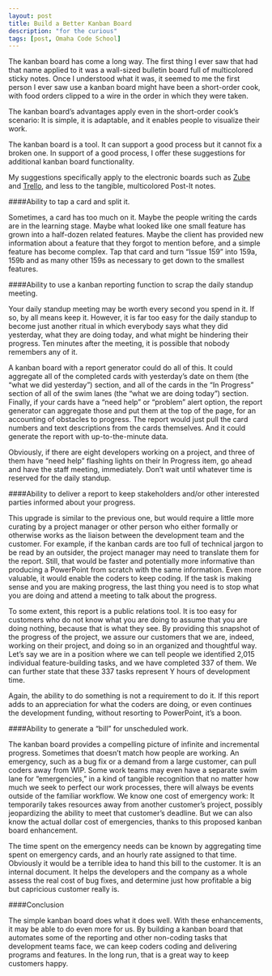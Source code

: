 ```yaml
---
layout: post
title: Build a Better Kanban Board 
description: "for the curious"
tags: [post, Omaha Code School]
---
```


The kanban board has come a long way. The first thing I ever saw that had that name applied to it was a wall-sized bulletin board full of multicolored sticky notes. Once I understood what it was, it seemed to me the first person I ever saw use a kanban board might have been a short-order cook, with food orders clipped to a wire in the order in which they were taken. 

The kanban board’s advantages apply even in the short-order cook’s scenario: It is simple, it is adaptable, and it enables people to visualize their work.

The kanban board is a tool. It can support a good process but it cannot fix a broken one. In support of a good process, I offer these suggestions for additional kanban board functionality. 
 
My suggestions specifically apply to the electronic boards such as [Zube](https://zube.io/) and [Trello](https://trello.com/), and less to the tangible, multicolored Post-It notes. 

####Ability to tap a card and split it.

Sometimes, a card has too much on it. Maybe the people writing the cards are in the learning stage. Maybe what looked like one small feature has grown into a half-dozen related features. Maybe the client has provided new information about a feature that they forgot to mention before, and a simple feature has become complex. Tap that card and turn “Issue 159” into 159a, 159b and as many other 159s as necessary to get down to the smallest features. 

####Ability to use a kanban reporting function to scrap the daily standup meeting.

Your daily standup meeting may be worth every second you spend in it. If so, by all means keep it. However, it is far too easy for the daily standup to become just another ritual in which everybody says what they did yesterday, what they are doing today, and what might be hindering their progress. Ten minutes after the meeting, it is possible that nobody remembers any of it. 

A kanban board with a report generator could do all of this. It could aggregate all of the completed cards with yesterday’s date on them (the “what we did yesterday”) section, and all of the cards in the “In Progress” section of all of the swim lanes (the “what we are doing today”) section. Finally, if your cards have a “need help” or “problem” alert option, the report generator can aggregate those and put them at the top of the page, for an accounting of obstacles to progress. The report would just pull the card numbers and text descriptions from the cards themselves.  And it could generate the report with up-to-the-minute data.

Obviously, if there are eight developers working on a project, and three of them have “need help” flashing lights on their In Progress item, go ahead and have the staff meeting, immediately. Don’t wait until whatever time is reserved for the daily standup. 

####Ability to deliver a report to keep stakeholders and/or other interested parties informed about your progress. 

This upgrade is similar to the previous one, but would require a little more curating by a project manager or other person who either formally or otherwise works as the liaison between the development team and the customer. For example, if the kanban cards are too full of technical jargon to be read by an outsider, the project manager may need to translate them for the report. Still, that would be faster and potentially more informative than producing a PowerPoint from scratch with the same information. Even more valuable, it would enable the coders to keep coding. If the task is making sense and you are making progress, the last thing you need is to stop what you are doing and attend a meeting to talk about the progress.

To some extent, this report is a public relations tool. It is too easy for customers who do not know what you are doing to assume that you are doing nothing, because that is what they see. By providing this snapshot of the progress of the project, we assure our customers that we are, indeed, working on their project, and doing so in an organized and thoughtful way. Let’s say we are in a position where we can tell people we identified 2,015 individual feature-building tasks, and we have completed 337 of them. We can further state that these 337 tasks represent Y hours of development time. 

Again, the ability to do something is not a requirement to do it. If this report adds to an appreciation for what the coders are doing, or even continues the development funding, without resorting to PowerPoint, it’s a boon. 

####Ability to generate a “bill” for unscheduled work.

The kanban board provides a compelling picture of infinite and incremental progress. Sometimes that doesn’t match how people are working. An emergency, such as a bug fix or a demand from a large customer, can pull coders away from WIP. Some work teams may even have a separate swim lane for “emergencies,” in a kind of tangible recognition that no matter how much we seek to perfect our work processes, there will always be events outside of the familiar workflow. We know one cost of emergency work: It temporarily takes resources away from another customer’s project, possibly jeopardizing the ability to meet that customer’s deadline. But we can also know the actual dollar cost of emergencies, thanks to this proposed kanban board enhancement. 
 
The time spent on the emergency needs can be known by aggregating time spent on emergency cards, and an hourly rate assigned to that time. 
Obviously it would be a terrible idea to hand this bill to the customer. It is an internal document. It helps the developers and the company as a whole assess the real cost of bug fixes, and determine just how profitable a big but capricious customer really is. 

####Conclusion

The simple kanban board does what it does well. With these enhancements, it may be able to do even more for us. By building a kanban board that automates some of the reporting and other non-coding tasks that development teams face, we can keep coders coding and delivering programs and features. In the long run, that is a great way to keep customers happy. 